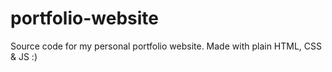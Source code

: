 # portfolio-website

Source code for my personal portfolio website. Made with plain HTML, CSS & JS :) 
